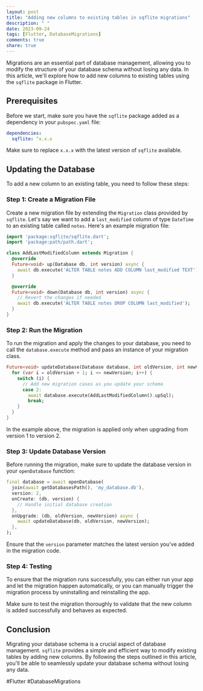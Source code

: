 ```yaml
---
layout: post
title: "Adding new columns to existing tables in sqflite migrations"
description: " "
date: 2023-09-24
tags: [Flutter, DatabaseMigrations]
comments: true
share: true
---
```


Migrations are an essential part of database management, allowing you to modify the structure of your database schema without losing any data. In this article, we'll explore how to add new columns to existing tables using the `sqflite` package in Flutter.

## Prerequisites
Before we start, make sure you have the `sqflite` package added as a dependency in your `pubspec.yaml` file:

```yaml
dependencies:
  sqflite: ^x.x.x
```

Make sure to replace `x.x.x` with the latest version of `sqflite` available.

## Updating the Database
To add a new column to an existing table, you need to follow these steps:

### Step 1: Create a Migration File
Create a new migration file by extending the `Migration` class provided by `sqflite`. Let's say we want to add a `last_modified` column of type `DateTime` to an existing table called `notes`. Here's an example migration file:

```dart
import 'package:sqflite/sqflite.dart';
import 'package:path/path.dart';

class AddLastModifiedColumn extends Migration {
  @override
  Future<void> up(Database db, int version) async {
    await db.execute('ALTER TABLE notes ADD COLUMN last_modified TEXT');
  }

  @override
  Future<void> down(Database db, int version) async {
    // Revert the changes if needed
    await db.execute('ALTER TABLE notes DROP COLUMN last_modified');
  }
}
```

### Step 2: Run the Migration
To run the migration and apply the changes to your database, you need to call the `database.execute` method and pass an instance of your migration class.

```dart
Future<void> updateDatabase(Database database, int oldVersion, int newVersion) async {
  for (var i = oldVersion + 1; i <= newVersion; i++) {
    switch (i) {
      // Add new migration cases as you update your schema
      case 2:
        await database.execute(AddLastModifiedColumn().upSql);
        break;
    }
  }
}
```

In the example above, the migration is applied only when upgrading from version 1 to version 2.

### Step 3: Update Database Version
Before running the migration, make sure to update the database version in your `openDatabase` function:

```dart
final database = await openDatabase(
  join(await getDatabasesPath(), 'my_database.db'),
  version: 2,
  onCreate: (db, version) {
    // Handle initial database creation
  },
  onUpgrade: (db, oldVersion, newVersion) async {
    await updateDatabase(db, oldVersion, newVersion);
  },
);
```

Ensure that the `version` parameter matches the latest version you've added in the migration code.

### Step 4: Testing
To ensure that the migration runs successfully, you can either run your app and let the migration happen automatically, or you can manually trigger the migration process by uninstalling and reinstalling the app.

Make sure to test the migration thoroughly to validate that the new column is added successfully and behaves as expected.

## Conclusion
Migrating your database schema is a crucial aspect of database management. `sqflite` provides a simple and efficient way to modify existing tables by adding new columns. By following the steps outlined in this article, you'll be able to seamlessly update your database schema without losing any data.

#Flutter #DatabaseMigrations